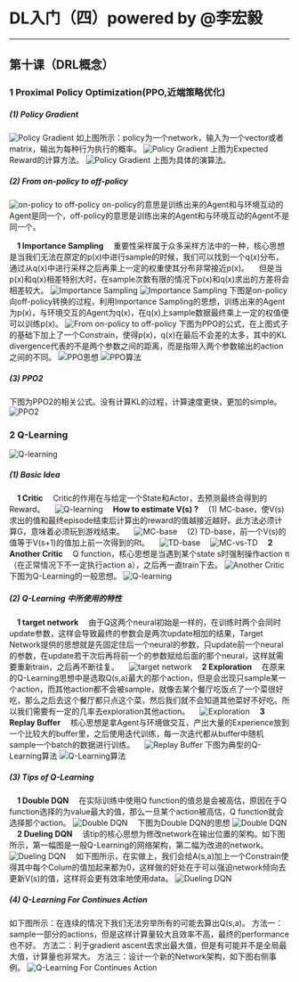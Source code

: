 <script type="text/javascript" src="http://cdn.mathjax.org/mathjax/latest/MathJax.js?config=default"></script>
# DL入门（四）powered by @李宏毅

-----------------------------------

## 第十课（DRL概念）
### 1 Proximal Policy Optimization(PPO,近端策略优化)
##### (1) Policy Gradient
![Policy Gradient](https://img-blog.csdnimg.cn/20190424131529736.png)
如上图所示：policy为一个network，输入为一个vector或者matrix，输出为每种行为执行的概率。
![Policy Gradient](https://img-blog.csdnimg.cn/20190424132505188.png?x-oss-process=image/watermark,type_ZmFuZ3poZW5naGVpdGk,shadow_10,text_aHR0cHM6Ly9ibG9nLmNzZG4ubmV0L0FuZHlWaWt5,size_16,color_FFFFFF,t_70)
上图为Expected Reward的计算方法。
![Policy Gradient](https://img-blog.csdnimg.cn/20190424133825650.png?x-oss-process=image/watermark,type_ZmFuZ3poZW5naGVpdGk,shadow_10,text_aHR0cHM6Ly9ibG9nLmNzZG4ubmV0L0FuZHlWaWt5,size_16,color_FFFFFF,t_70)
上图为具体的演算法。
##### (2) From on-policy to off-policy
![on-policy to off-policy](https://img-blog.csdnimg.cn/20190425134106480.png)
on-policy的意思是训练出来的Agent和与环境互动的Agent是同一个，off-policy的意思是训练出来的Agent和与环境互动的Agent不是同一个。

&emsp;<strong>1 Importance Sampling</strong>
&emsp;重要性采样属于众多采样方法中的一种，核心思想是当我们无法在原定的p(x)中进行sample的时候，我们可以找到一个q(x)分布，通过从q(x)中进行采样之后再乘上一定的权重使其分布非常接近p(x)。
&emsp;但是当p(x)和q(x)相差特别大时，在sample次数有限的情况下p(x)和q(x)求出的方差将会相差较大。
![Importance Sampling](https://img-blog.csdnimg.cn/20190425135836385.png?x-oss-process=image/watermark,type_ZmFuZ3poZW5naGVpdGk,shadow_10,text_aHR0cHM6Ly9ibG9nLmNzZG4ubmV0L0FuZHlWaWt5,size_16,color_FFFFFF,t_70)
![Importance Sampling](https://img-blog.csdnimg.cn/20190425141020601.png?x-oss-process=image/watermark,type_ZmFuZ3poZW5naGVpdGk,shadow_10,text_aHR0cHM6Ly9ibG9nLmNzZG4ubmV0L0FuZHlWaWt5,size_16,color_FFFFFF,t_70)
下图是on-policy向off-policy转换的过程，利用Importance Sampling的思想，训练出来的Agent为p(x)，与环境交互的Agent为q(x)，在q(x)上sample数据最终乘上一定的权值便可以训练p(x)。
![From on-policy to off-policy](https://img-blog.csdnimg.cn/20190425142350257.png?x-oss-process=image/watermark,type_ZmFuZ3poZW5naGVpdGk,shadow_10,text_aHR0cHM6Ly9ibG9nLmNzZG4ubmV0L0FuZHlWaWt5,size_16,color_FFFFFF,t_70)
下图为PPO的公式，在上图式子的基础下加上了一个Constrain，使得p(x)，q(x)在最后不会差的太多，其中的KL divergence代表的不是两个参数之间的距离，而是指带入两个参数输出的action之间的不同。
 ![PPO思想](https://img-blog.csdnimg.cn/20190425143013506.png)
![PPO算法](https://img-blog.csdnimg.cn/20190425144242328.png?x-oss-process=image/watermark,type_ZmFuZ3poZW5naGVpdGk,shadow_10,text_aHR0cHM6Ly9ibG9nLmNzZG4ubmV0L0FuZHlWaWt5,size_16,color_FFFFFF,t_70)
##### (3) PPO2
下图为PPO2的相关公式。没有计算KL的过程，计算速度更快，更加的simple。 
![PPO2](https://img-blog.csdnimg.cn/20190425145219211.png)
### 2 Q-Learning
![Q-learning](https://img-blog.csdnimg.cn/20190425145525931.png)
##### (1) Basic Idea
&emsp;<strong>1 Critic</strong>
&emsp;Critic的作用在与给定一个State和Actor，去预测最终会得到的Reward。
&emsp;![Q-learning](https://img-blog.csdnimg.cn/2019042515002952.png?x-oss-process=image/watermark,type_ZmFuZ3poZW5naGVpdGk,shadow_10,text_aHR0cHM6Ly9ibG9nLmNzZG4ubmV0L0FuZHlWaWt5,size_16,color_FFFFFF,t_70)
&emsp;<strong>How to estimate V(s) ?</strong>
&emsp;(1) MC-base，使V(s)求出的值和最终episode结束后计算出的reward的值越接近越好。此方法必须计算G，意味着必须玩到游戏结束。
&emsp;![MC-base](https://img-blog.csdnimg.cn/20190425150944614.png)
&emsp;(2) TD-base，前一个V(s)的值等于V(s+1)的值加上前一次得到的Rt。
&emsp;![TD-base](https://img-blog.csdnimg.cn/20190425151540173.png)
&emsp;![MC-vs-TD](https://img-blog.csdnimg.cn/20190425152135383.png?x-oss-process=image/watermark,type_ZmFuZ3poZW5naGVpdGk,shadow_10,text_aHR0cHM6Ly9ibG9nLmNzZG4ubmV0L0FuZHlWaWt5,size_16,color_FFFFFF,t_70)
&emsp;<strong>2 Another Critic</strong>
&emsp;Q function，核心思想是当遇到某个state s时强制操作action π（在正常情况下不一定执行action a），之后再一直train下去。
![Another Critic](https://img-blog.csdnimg.cn/20190425153643572.png)
下图为Q-Learning的一般思想。
![Q-learning](https://img-blog.csdnimg.cn/20190425155558772.png?x-oss-process=image/watermark,type_ZmFuZ3poZW5naGVpdGk,shadow_10,text_aHR0cHM6Ly9ibG9nLmNzZG4ubmV0L0FuZHlWaWt5,size_16,color_FFFFFF,t_70)
##### (2) Q-Learning 中所使用的特性
&emsp;<strong>1 target network</strong>
&emsp;由于Q这两个neural初始是一样的，在训练时两个会同时update参数，这样会导致最终的参数会是两次update相加的结果，Target Network提供的思想就是先固定住后一个neural的参数，只update前一个neural的参数，在update若干次后再将前一个的参数赋给后面的那个neural，这样就需要重新train，之后再不断往复。
&emsp;![target network](https://img-blog.csdnimg.cn/20190425160024524.png)
&emsp;<strong>2 Exploration</strong>
&emsp;在原来的Q-Learning思想中是选取Q(s,a)最大的那个action，但是会出现只sample某一个action，而其他action都不会被sample，就像去某个餐厅吃饭点了一个菜很好吃，那么之后去这个餐厅都只点这个菜，然后我们就不会知道其他菜好不好吃。所以我们需要有一定的几率去exploration其他action。
&emsp;![Exploration](https://img-blog.csdnimg.cn/20190425160802153.png?x-oss-process=image/watermark,type_ZmFuZ3poZW5naGVpdGk,shadow_10,text_aHR0cHM6Ly9ibG9nLmNzZG4ubmV0L0FuZHlWaWt5,size_16,color_FFFFFF,t_70)
&emsp;<strong>3 Replay Buffer</strong>
&emsp;核心思想是拿Agent与环境做交互，产出大量的Experience放到一个比较大的buffer里，之后使用迭代训练，每一次迭代都从buffer中随机sample一个batch的数据进行训练。
&emsp;![Replay Buffer](https://img-blog.csdnimg.cn/20190425162827651.png?x-oss-process=image/watermark,type_ZmFuZ3poZW5naGVpdGk,shadow_10,text_aHR0cHM6Ly9ibG9nLmNzZG4ubmV0L0FuZHlWaWt5,size_16,color_FFFFFF,t_70)
下图为典型的Q-Learning算法
![Q-Learning算法](https://img-blog.csdnimg.cn/20190425201844833.png)
##### (3) Tips of Q-Learning
&emsp;<strong>1 Double DQN</strong>
&emsp;在实际训练中使用Q function的值总是会被高估，原因在于Q function选择的为value最大的值，那么一旦某个action被高估，Q function就会选择那个action。
![Double DQN](https://img-blog.csdnimg.cn/2019042520251337.png)
&emsp;下图为Double DQN的思想
![Double DQN](https://img-blog.csdnimg.cn/20190425203036495.png)
&emsp;<strong>2 Dueling DQN</strong>
&emsp;该tip的核心思想为修改network在输出位置的架构。如下图所示，第一幅图是一般Q-Learning的网络架构，第二幅为改进的network。
&emsp;![Dueling DQN](https://img-blog.csdnimg.cn/20190425203432760.png)
&emsp;如下图所示，在实做上，我们会给A(s,a)加上一个Constrain使得其中每个Colum的值加起来都为0，这样做的好处在于可以强迫network倾向去更新V(s)的值，这样将会更有效率地使用data。
![Dueling DQN](https://img-blog.csdnimg.cn/20190425204753721.png?x-oss-process=image/watermark,type_ZmFuZ3poZW5naGVpdGk,shadow_10,text_aHR0cHM6Ly9ibG9nLmNzZG4ubmV0L0FuZHlWaWt5,size_16,color_FFFFFF,t_70)
##### (4) Q-Learning For Continues Action
如下图所示：在连续的情况下我们无法穷举所有的可能去算出Q(s,a)。
方法一：sample一部分的actions，但是这样计算量较大且效率不高，最终的performance也不好。
方法二：利于gradient ascent去求出最大值，但是有可能并不是全局最大值，计算量也非常大。
方法三：设计一个新的Network架构，如下图右侧事例。
![Q-Learning For Continues Action](https://img-blog.csdnimg.cn/20190426165749145.png?x-oss-process=image/watermark,type_ZmFuZ3poZW5naGVpdGk,shadow_10,text_aHR0cHM6Ly9ibG9nLmNzZG4ubmV0L0FuZHlWaWt5,size_16,color_FFFFFF,t_70)


